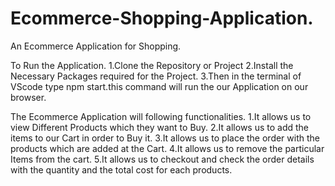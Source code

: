 # Ecommerce-Shopping-Application.
An Ecommerce Application for Shopping.

To Run the Application.
1.Clone the Repository or Project 
2.Install the Necessary Packages required for the Project.
3.Then in the terminal of  VScode type npm start.this command  will run the  our Application on our browser.

The Ecommerce Application will following functionalities.
1.It allows us to view Different Products which they want to Buy.
2.It allows us to add the items to our Cart in order to Buy it.
3.It allows us to place the order with the products which are added at the Cart.
4.It allows us to remove the particular Items from the cart.
5.It allows us to checkout and check the order details with the quantity and the total cost for each products.
